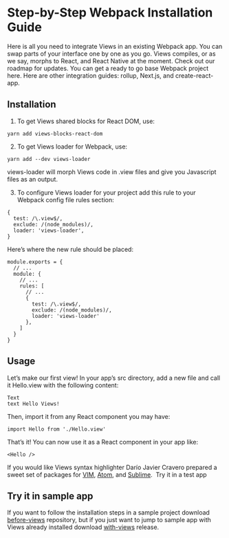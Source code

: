 # Step-by-Step Webpack Installation Guide

Here is all you need to integrate Views in an existing Webpack app.
You can swap parts of your interface one by one as you go. Views compiles, or as we say, morphs to React, and React Native at the moment. Check out our roadmap for updates.
You can get a ready to go base Webpack project here. Here are other integration guides: rollup, Next.js, and create-react-app.

## Installation
1. To get Views shared blocks for React DOM, use:
```
yarn add views-blocks-react-dom
```
2. To get Views loader for Webpack, use:
```
yarn add --dev views-loader
```
views-loader will morph Views code in .view files and give you Javascript files as an output.

3. To configure Views loader for your project add this rule to your Webpack config file rules section:

```
{
  test: /\.view$/,
  exclude: /(node_modules)/,
  loader: 'views-loader',
}
```

Here’s where the new rule should be placed:

```
module.exports = {
  // ...
  module: {
    // ...
    rules: [
      // ...
      {
        test: /\.view$/,
        exclude: /(node_modules)/,
        loader: 'views-loader'
      },
    ]
  }
}
```

## Usage
Let’s make our first view! In your app’s src directory, add a new file and call it Hello.view with the following content:
```
Text
text Hello Views!
```
Then, import it from any React component you may have:
```
import Hello from './Hello.view'
```
That’s it! You can now use it as a React component in your app like:
```
<Hello />
```
If you would like Views syntax highlighter Darío Javier Cravero prepared a sweet set of packages for [VIM](https://github.com/viewsdx/syntax-vim), [Atom](https://github.com/viewsdx/syntax-atom), and [Sublime](https://github.com/viewsdx/syntax-sublime). 
Try it in a test app

## Try it in sample app
If you want to follow the installation steps in a sample project download [before-views](https://github.com/viewsdx/step-by-step-webpack/releases) repository,  but if you just want to jump to sample app with Views already installed download [with-views](https://github.com/viewsdx/step-by-step-webpack/releases) release.
